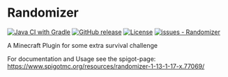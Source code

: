 # Randomizer
[![Java CI with Gradle](https://github.com/motz0815/Randomizer/workflows/Java%20CI%20with%20Gradle/badge.svg)](https://github.com/motz0815/Randomizer/actions?query=workflow:"Java+CI+with+Gradle")
[![GitHub release](https://img.shields.io/github/release/motz0815/Randomizer?include_prereleases=&sort=semver)](https://github.com/motz0815/Randomizer/releases/)
[![License](https://img.shields.io/badge/License-GPLv3-blue)](#license)
[![issues - Randomizer](https://img.shields.io/github/issues/motz0815/Randomizer)](https://github.com/motz0815/Randomizer/issues)

A Minecraft Plugin for some extra survival challenge

For documentation and Usage see the spigot-page: https://www.spigotmc.org/resources/randomizer-1-13-1-17-x.77069/
